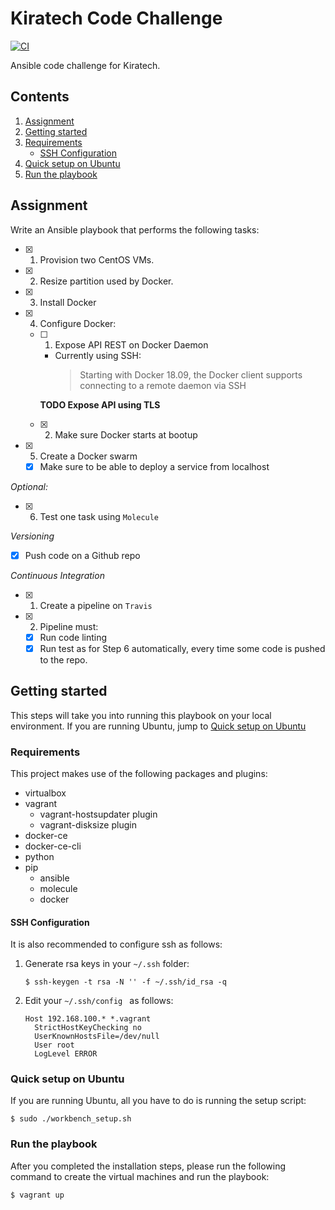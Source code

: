 # Kiratech Code Challenge
[![CI](https://travis-ci.org/nsprea/kiratechcodechallenge.svg?branch=master)](https://travis-ci.org/nsprea/kiratechcodechallenge)

Ansible code challenge for Kiratech.

## Contents
1. [Assignment](#assignment)
2. [Getting started](#getting-started)
  1. [Requirements](#requirements)
     + [SSH Configuration](#ssh-configuration)
  2. [Quick setup on Ubuntu](#quick-setup-on-ubuntu)
  3. [Run the playbook](#run-the-playbook) 

## Assignment
Write an Ansible playbook that performs the following tasks:
- [x] 1. Provision two CentOS VMs.
- [x] 2. Resize partition used by Docker.
- [x] 3. Install Docker
- [x] 4. Configure Docker:
   - [ ] 1. Expose API REST on Docker Daemon
      + Currently using SSH:
        > Starting with Docker 18.09, the Docker client supports connecting to a remote daemon via SSH
      
       **TODO Expose API using TLS**
   - [x] 2. Make sure Docker starts at bootup
- [x] 5. Create a Docker swarm
   - [x] Make sure to be able to deploy a service from localhost
  
_Optional:_
- [x] 6. Test one task using `Molecule`

_Versioning_
- [x] Push code on a Github repo

_Continuous Integration_
- [x] 1. Create a pipeline on `Travis`
- [x] 2. Pipeline must:
  - [x] Run code linting
  - [x] Run test as for Step 6 automatically, every time some code is pushed to the repo.

## Getting started
This steps will take you into running this playbook on your local environment.
If you are running Ubuntu, jump to [Quick setup on Ubuntu](#quick-setup-on-ubuntu)

### Requirements
This project makes use of the following packages and plugins:
+ virtualbox
+ vagrant
  + vagrant-hostsupdater plugin
  + vagrant-disksize plugin
+ docker-ce
+ docker-ce-cli
+ python
+ pip
  + ansible
  + molecule
  + docker

#### SSH Configuration
It is also recommended to configure ssh as follows:
1. Generate rsa keys in your `~/.ssh` folder:
   ```
   $ ssh-keygen -t rsa -N '' -f ~/.ssh/id_rsa -q
   ```
2. Edit your `~/.ssh/config ` as follows:
   ```
   Host 192.168.100.* *.vagrant
     StrictHostKeyChecking no
     UserKnownHostsFile=/dev/null
     User root
     LogLevel ERROR
   ```
 
### Quick setup on Ubuntu
If you are running Ubuntu, all you have to do is running the setup script:
```
$ sudo ./workbench_setup.sh
```
 
### Run the playbook
After you completed the installation steps, please run the following command to create the virtual machines and run the playbook:
```
$ vagrant up
```
